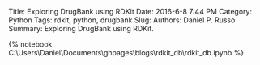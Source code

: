 Title: Exploring DrugBank using RDKit
Date: 2016-6-8 7:44 PM
Category: Python
Tags: rdkit, python, drugbank
Slug: 
Authors: Daniel P. Russo
Summary: Exploring DrugBank using RDKit.


{% notebook C:\Users\Daniel\Documents\ghpages\blogs\rdkit_db\rdkit_db.ipynb %}